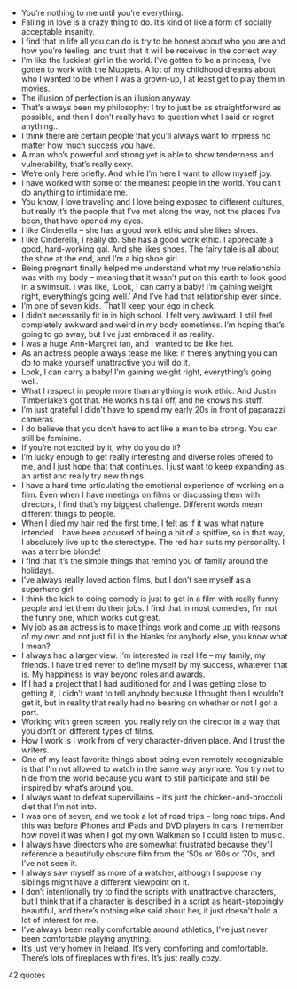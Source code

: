  - You’re nothing to me until you’re everything.
 - Falling in love is a crazy thing to do. It’s kind of like a form of socially acceptable insanity.
 - I find that in life all you can do is try to be honest about who you are and how you’re feeling, and trust that it will be received in the correct way.
 - I’m like the luckiest girl in the world. I’ve gotten to be a princess, I’ve gotten to work with the Muppets. A lot of my childhood dreams about who I wanted to be when I was a grown-up, I at least get to play them in movies.
 - The illusion of perfection is an illusion anyway.
 - That’s always been my philosophy: I try to just be as straightforward as possible, and then I don’t really have to question what I said or regret anything...
 - I think there are certain people that you’ll always want to impress no matter how much success you have.
 - A man who’s powerful and strong yet is able to show tenderness and vulnerability, that’s really sexy.
 - We’re only here briefly. And while I’m here I want to allow myself joy.
 - I have worked with some of the meanest people in the world. You can’t do anything to intimidate me.
 - You know, I love traveling and I love being exposed to different cultures, but really it’s the people that I’ve met along the way, not the places I’ve been, that have opened my eyes.
 - I like Cinderella – she has a good work ethic and she likes shoes.
 - I like Cinderella, I really do. She has a good work ethic. I appreciate a good, hard-working gal. And she likes shoes. The fairy tale is all about the shoe at the end, and I’m a big shoe girl.
 - Being pregnant finally helped me understand what my true relationship was with my body – meaning that it wasn’t put on this earth to look good in a swimsuit. I was like, ‘Look, I can carry a baby! I’m gaining weight right, everything’s going well.’ And I’ve had that relationship ever since.
 - I’m one of seven kids. That’ll keep your ego in check.
 - I didn’t necessarily fit in in high school. I felt very awkward. I still feel completely awkward and weird in my body sometimes. I’m hoping that’s going to go away, but I’ve just embraced it as reality.
 - I was a huge Ann-Margret fan, and I wanted to be like her.
 - As an actress people always tease me like: if there’s anything you can do to make yourself unattractive you will do it.
 - Look, I can carry a baby! I’m gaining weight right, everything’s going well.
 - What I respect in people more than anything is work ethic. And Justin Timberlake’s got that. He works his tail off, and he knows his stuff.
 - I’m just grateful I didn’t have to spend my early 20s in front of paparazzi cameras.
 - I do believe that you don’t have to act like a man to be strong. You can still be feminine.
 - If you’re not excited by it, why do you do it?
 - I’m lucky enough to get really interesting and diverse roles offered to me, and I just hope that that continues. I just want to keep expanding as an artist and really try new things.
 - I have a hard time articulating the emotional experience of working on a film. Even when I have meetings on films or discussing them with directors, I find that’s my biggest challenge. Different words mean different things to people.
 - When I died my hair red the first time, I felt as if it was what nature intended. I have been accused of being a bit of a spitfire, so in that way, I absolutely live up to the stereotype. The red hair suits my personality. I was a terrible blonde!
 - I find that it’s the simple things that remind you of family around the holidays.
 - I’ve always really loved action films, but I don’t see myself as a superhero girl.
 - I think the kick to doing comedy is just to get in a film with really funny people and let them do their jobs. I find that in most comedies, I’m not the funny one, which works out great.
 - My job as an actress is to make things work and come up with reasons of my own and not just fill in the blanks for anybody else, you know what I mean?
 - I always had a larger view. I’m interested in real life – my family, my friends. I have tried never to define myself by my success, whatever that is. My happiness is way beyond roles and awards.
 - If I had a project that I had auditioned for and I was getting close to getting it, I didn’t want to tell anybody because I thought then I wouldn’t get it, but in reality that really had no bearing on whether or not I got a part.
 - Working with green screen, you really rely on the director in a way that you don’t on different types of films.
 - How I work is I work from of very character-driven place. And I trust the writers.
 - One of my least favorite things about being even remotely recognizable is that I’m not allowed to watch in the same way anymore. You try not to hide from the world because you want to still participate and still be inspired by what’s around you.
 - I always want to defeat supervillains – it’s just the chicken-and-broccoli diet that I’m not into.
 - I was one of seven, and we took a lot of road trips – long road trips. And this was before iPhones and iPads and DVD players in cars. I remember how novel it was when I got my own Walkman so I could listen to music.
 - I always have directors who are somewhat frustrated because they’ll reference a beautifully obscure film from the ’50s or ’60s or ’70s, and I’ve not seen it.
 - I always saw myself as more of a watcher, although I suppose my siblings might have a different viewpoint on it.
 - I don’t intentionally try to find the scripts with unattractive characters, but I think that if a character is described in a script as heart-stoppingly beautiful, and there’s nothing else said about her, it just doesn’t hold a lot of interest for me.
 - I’ve always been really comfortable around athletics, I’ve just never been comfortable playing anything.
 - It’s just very homey in Ireland. It’s very comforting and comfortable. There’s lots of fireplaces with fires. It’s just really cozy.

42 quotes